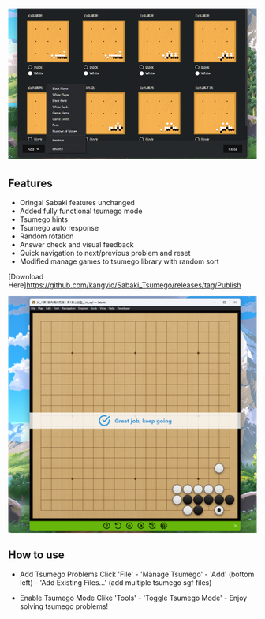 # ![Sabaki: An elegant Go/Baduk/Weiqi board and SGF editor for a more civilized age.](./banner.png)

## Features

- Oringal Sabaki features unchanged
- Added fully functional tsumego mode
- Tsumego hints
- Tsumego auto response
- Random rotation
- Answer check and visual feedback
- Quick navigation to next/previous problem and reset
- Modified manage games to tsumego library with random sort

[Download Here]https://github.com/kangyio/Sabaki_Tsumego/releases/tag/Publish

![Screenshot](screenshot.png)

## How to use

- Add Tsumego Problems
Click 'File' - 'Manage Tsumego' - 'Add' (bottom left) - 'Add Existing Files...' (add multiple tsumego sgf files)

- Enable Tsumego Mode
Clike 'Tools' -  'Toggle Tsumego Mode' - Enjoy solving tsumego problems!
